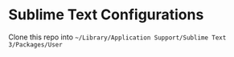 # Sublime Text Configurations

Clone this repo into `~/Library/Application Support/Sublime Text 3/Packages/User`
